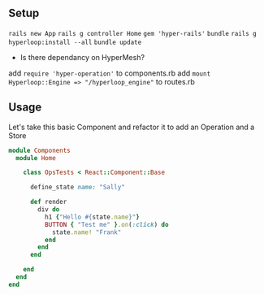 ## Setup
`rails new App`
`rails g controller Home`
`gem 'hyper-rails'`
`bundle`
`rails g hyperloop:install --all`
`bundle update`

+ Is there dependancy on HyperMesh?

add `require 'hyper-operation'` to components.rb
add `mount Hyperloop::Engine => "/hyperloop_engine"` to routes.rb

## Usage

Let's take this basic Component and refactor it to add an Operation and a Store

```ruby
module Components
  module Home

    class OpsTests < React::Component::Base

      define_state name: "Sally"

      def render
        div do
          h1 {"Hello #{state.name}"}
          BUTTON { "Test me" }.on(:click) do
            state.name! "Frank"
          end
        end
      end

    end
  end
end
```

